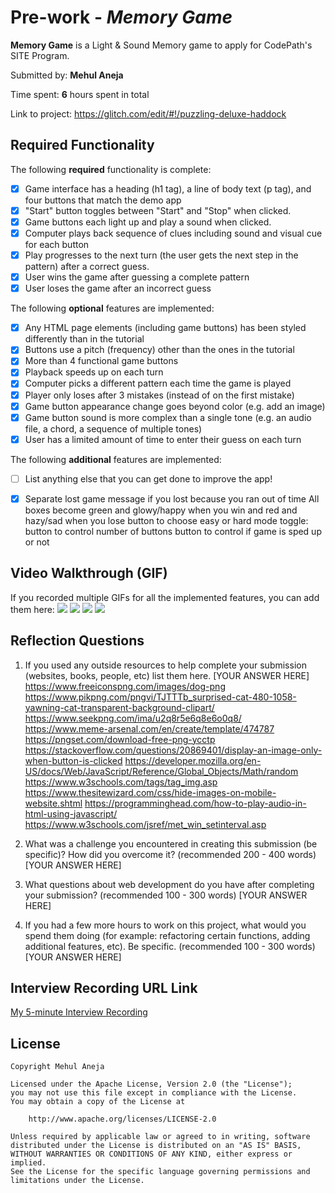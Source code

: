 # Pre-work - *Memory Game*

**Memory Game** is a Light & Sound Memory game to apply for CodePath's SITE Program. 

Submitted by: **Mehul Aneja**

Time spent: **6** hours spent in total

Link to project: https://glitch.com/edit/#!/puzzling-deluxe-haddock

## Required Functionality

The following **required** functionality is complete:

* [x] Game interface has a heading (h1 tag), a line of body text (p tag), and four buttons that match the demo app
* [x] "Start" button toggles between "Start" and "Stop" when clicked. 
* [x] Game buttons each light up and play a sound when clicked. 
* [x] Computer plays back sequence of clues including sound and visual cue for each button
* [x] Play progresses to the next turn (the user gets the next step in the pattern) after a correct guess. 
* [x] User wins the game after guessing a complete pattern
* [x] User loses the game after an incorrect guess

The following **optional** features are implemented:

* [x] Any HTML page elements (including game buttons) has been styled differently than in the tutorial
* [x] Buttons use a pitch (frequency) other than the ones in the tutorial
* [x] More than 4 functional game buttons
* [x] Playback speeds up on each turn
* [x] Computer picks a different pattern each time the game is played
* [x] Player only loses after 3 mistakes (instead of on the first mistake)
* [x] Game button appearance change goes beyond color (e.g. add an image)
* [x] Game button sound is more complex than a single tone (e.g. an audio file, a chord, a sequence of multiple tones)
* [x] User has a limited amount of time to enter their guess on each turn

The following **additional** features are implemented:

- [ ] List anything else that you can get done to improve the app!
* [x] Separate lost game message if you lost because you ran out of time
All boxes become green and glowy/happy when you win and red and hazy/sad when you lose
button to choose easy or hard mode toggle:
    button to control number of buttons
    button to control if game is sped up or not

## Video Walkthrough (GIF)

If you recorded multiple GIFs for all the implemented features, you can add them here:
![](gif1-link-here)
![](gif2-link-here)
![](gif3-link-here)
![](gif4-link-here)

## Reflection Questions
1. If you used any outside resources to help complete your submission (websites, books, people, etc) list them here. 
[YOUR ANSWER HERE]
https://www.freeiconspng.com/images/dog-png
https://www.pikpng.com/pngvi/TJTTTb_surprised-cat-480-1058-yawning-cat-transparent-background-clipart/
https://www.seekpng.com/ima/u2q8r5e6q8e6o0q8/
https://www.meme-arsenal.com/en/create/template/474787
https://pngset.com/download-free-png-ycctp
https://stackoverflow.com/questions/20869401/display-an-image-only-when-button-is-clicked
https://developer.mozilla.org/en-US/docs/Web/JavaScript/Reference/Global_Objects/Math/random
https://www.w3schools.com/tags/tag_img.asp
https://www.thesitewizard.com/css/hide-images-on-mobile-website.shtml
https://programminghead.com/how-to-play-audio-in-html-using-javascript/
https://www.w3schools.com/jsref/met_win_setinterval.asp

2. What was a challenge you encountered in creating this submission (be specific)? How did you overcome it? (recommended 200 - 400 words) 
[YOUR ANSWER HERE]

3. What questions about web development do you have after completing your submission? (recommended 100 - 300 words) 
[YOUR ANSWER HERE]

4. If you had a few more hours to work on this project, what would you spend them doing (for example: refactoring certain functions, adding additional features, etc). Be specific. (recommended 100 - 300 words) 
[YOUR ANSWER HERE]



## Interview Recording URL Link

[My 5-minute Interview Recording](your-link-here)


## License

    Copyright Mehul Aneja

    Licensed under the Apache License, Version 2.0 (the "License");
    you may not use this file except in compliance with the License.
    You may obtain a copy of the License at

        http://www.apache.org/licenses/LICENSE-2.0

    Unless required by applicable law or agreed to in writing, software
    distributed under the License is distributed on an "AS IS" BASIS,
    WITHOUT WARRANTIES OR CONDITIONS OF ANY KIND, either express or implied.
    See the License for the specific language governing permissions and
    limitations under the License.


